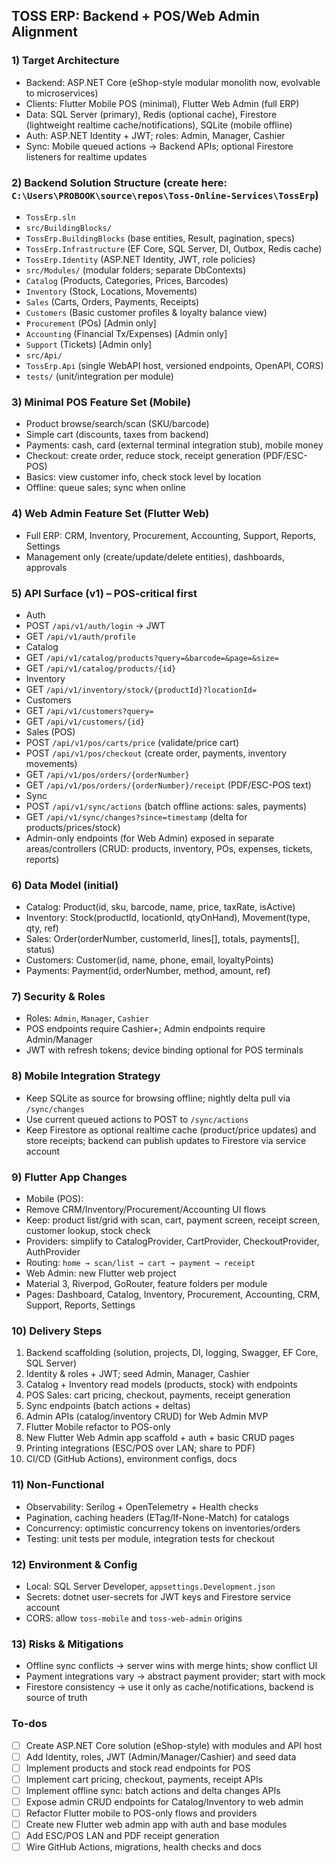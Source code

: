 <!-- ca5ac850-64b6-474e-a00a-d0334788aa21 c9b2d5a9-28af-4da8-8199-27ac67eb701e -->
## TOSS ERP: Backend + POS/Web Admin Alignment

### 1) Target Architecture

- Backend: ASP.NET Core (eShop-style modular monolith now, evolvable to microservices)
- Clients: Flutter Mobile POS (minimal), Flutter Web Admin (full ERP)
- Data: SQL Server (primary), Redis (optional cache), Firestore (lightweight realtime cache/notifications), SQLite (mobile offline)
- Auth: ASP.NET Identity + JWT; roles: Admin, Manager, Cashier
- Sync: Mobile queued actions → Backend APIs; optional Firestore listeners for realtime updates

### 2) Backend Solution Structure (create here: `C:\Users\PROBOOK\source\repos\Toss-Online-Services\TossErp`)

- `TossErp.sln`
- `src/BuildingBlocks/`
- `TossErp.BuildingBlocks` (base entities, Result, pagination, specs)
- `TossErp.Infrastructure` (EF Core, SQL Server, DI, Outbox, Redis cache)
- `TossErp.Identity` (ASP.NET Identity, JWT, role policies)
- `src/Modules/` (modular folders; separate DbContexts)
- `Catalog` (Products, Categories, Prices, Barcodes)
- `Inventory` (Stock, Locations, Movements)
- `Sales` (Carts, Orders, Payments, Receipts)
- `Customers` (Basic customer profiles & loyalty balance view)
- `Procurement` (POs) [Admin only]
- `Accounting` (Financial Tx/Expenses) [Admin only]
- `Support` (Tickets) [Admin only]
- `src/Api/`
- `TossErp.Api` (single WebAPI host, versioned endpoints, OpenAPI, CORS)
- `tests/` (unit/integration per module)

### 3) Minimal POS Feature Set (Mobile)

- Product browse/search/scan (SKU/barcode)
- Simple cart (discounts, taxes from backend)
- Payments: cash, card (external terminal integration stub), mobile money
- Checkout: create order, reduce stock, receipt generation (PDF/ESC-POS)
- Basics: view customer info, check stock level by location
- Offline: queue sales; sync when online

### 4) Web Admin Feature Set (Flutter Web)

- Full ERP: CRM, Inventory, Procurement, Accounting, Support, Reports, Settings
- Management only (create/update/delete entities), dashboards, approvals

### 5) API Surface (v1) – POS-critical first

- Auth
- POST `/api/v1/auth/login` → JWT
- GET `/api/v1/auth/profile`
- Catalog
- GET `/api/v1/catalog/products?query=&barcode=&page=&size=`
- GET `/api/v1/catalog/products/{id}`
- Inventory
- GET `/api/v1/inventory/stock/{productId}?locationId=`
- Customers
- GET `/api/v1/customers?query=`
- GET `/api/v1/customers/{id}`
- Sales (POS)
- POST `/api/v1/pos/carts/price` (validate/price cart)
- POST `/api/v1/pos/checkout` (create order, payments, inventory movements)
- GET `/api/v1/pos/orders/{orderNumber}`
- GET `/api/v1/pos/orders/{orderNumber}/receipt` (PDF/ESC-POS text)
- Sync
- POST `/api/v1/sync/actions` (batch offline actions: sales, payments)
- GET `/api/v1/sync/changes?since=timestamp` (delta for products/prices/stock)
- Admin-only endpoints (for Web Admin) exposed in separate areas/controllers (CRUD: products, inventory, POs, expenses, tickets, reports)

### 6) Data Model (initial)

- Catalog: Product(id, sku, barcode, name, price, taxRate, isActive)
- Inventory: Stock(productId, locationId, qtyOnHand), Movement(type, qty, ref)
- Sales: Order(orderNumber, customerId, lines[], totals, payments[], status)
- Customers: Customer(id, name, phone, email, loyaltyPoints)
- Payments: Payment(id, orderNumber, method, amount, ref)

### 7) Security & Roles

- Roles: `Admin`, `Manager`, `Cashier`
- POS endpoints require Cashier+; Admin endpoints require Admin/Manager
- JWT with refresh tokens; device binding optional for POS terminals

### 8) Mobile Integration Strategy

- Keep SQLite as source for browsing offline; nightly delta pull via `/sync/changes`
- Use current queued actions to POST to `/sync/actions`
- Keep Firestore as optional realtime cache (product/price updates) and store receipts; backend can publish updates to Firestore via service account

### 9) Flutter App Changes

- Mobile (POS):
- Remove CRM/Inventory/Procurement/Accounting UI flows
- Keep: product list/grid with scan, cart, payment screen, receipt screen, customer lookup, stock check
- Providers: simplify to CatalogProvider, CartProvider, CheckoutProvider, AuthProvider
- Routing: `home → scan/list → cart → payment → receipt`
- Web Admin: new Flutter web project
- Material 3, Riverpod, GoRouter, feature folders per module
- Pages: Dashboard, Catalog, Inventory, Procurement, Accounting, CRM, Support, Reports, Settings

### 10) Delivery Steps

1. Backend scaffolding (solution, projects, DI, logging, Swagger, EF Core, SQL Server)
2. Identity & roles + JWT; seed Admin, Manager, Cashier
3. Catalog + Inventory read models (products, stock) with endpoints
4. POS Sales: cart pricing, checkout, payments, receipt generation
5. Sync endpoints (batch actions + deltas)
6. Admin APIs (catalog/inventory CRUD) for Web Admin MVP
7. Flutter Mobile refactor to POS-only
8. New Flutter Web Admin app scaffold + auth + basic CRUD pages
9. Printing integrations (ESC/POS over LAN; share to PDF)
10. CI/CD (GitHub Actions), environment configs, docs

### 11) Non-Functional

- Observability: Serilog + OpenTelemetry + Health checks
- Pagination, caching headers (ETag/If-None-Match) for catalogs
- Concurrency: optimistic concurrency tokens on inventories/orders
- Testing: unit tests per module, integration tests for checkout

### 12) Environment & Config

- Local: SQL Server Developer, `appsettings.Development.json`
- Secrets: dotnet user-secrets for JWT keys and Firestore service account
- CORS: allow `toss-mobile` and `toss-web-admin` origins

### 13) Risks & Mitigations

- Offline sync conflicts → server wins with merge hints; show conflict UI
- Payment integrations vary → abstract payment provider; start with mock
- Firestore consistency → use it only as cache/notifications, backend is source of truth

### To-dos

- [ ] Create ASP.NET Core solution (eShop-style) with modules and API host
- [ ] Add Identity, roles, JWT (Admin/Manager/Cashier) and seed data
- [ ] Implement products and stock read endpoints for POS
- [ ] Implement cart pricing, checkout, payments, receipt APIs
- [ ] Implement offline sync: batch actions and delta changes APIs
- [ ] Expose admin CRUD endpoints for Catalog/Inventory to web admin
- [ ] Refactor Flutter mobile to POS-only flows and providers
- [ ] Create new Flutter web admin app with auth and base modules
- [ ] Add ESC/POS LAN and PDF receipt generation
- [ ] Wire GitHub Actions, migrations, health checks and docs